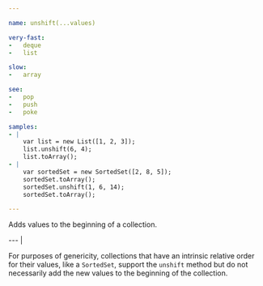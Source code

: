 ```yaml
---

name: unshift(...values)

very-fast:
-   deque
-   list

slow:
-   array

see:
-   pop
-   push
-   poke

samples:
- |
    var list = new List([1, 2, 3]);
    list.unshift(6, 4);
    list.toArray();
- |
    var sortedSet = new SortedSet([2, 8, 5]);
    sortedSet.toArray();
    sortedSet.unshift(1, 6, 14);
    sortedSet.toArray();

---
```


Adds values to the beginning of a collection.

--- |

For purposes of genericity, collections that have an intrinsic relative order
for their values, like a `SortedSet`, support the `unshift` method but do
not necessarily add the new values to the beginning of the collection.

